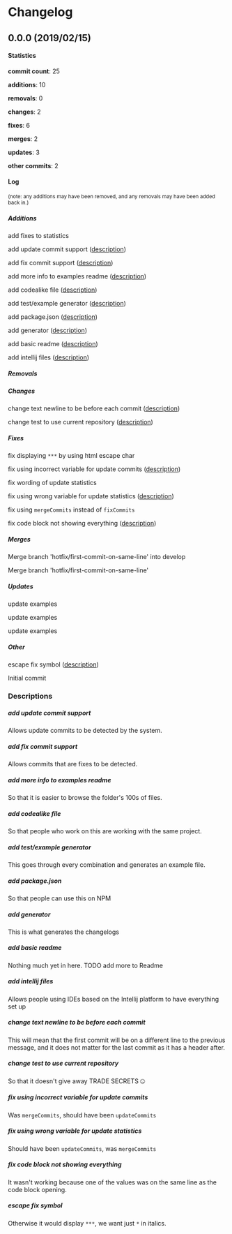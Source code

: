 # Changelog
## 0.0.0 (2019/02/15)
#### Statistics
**commit count**: 25

**additions**: 10

**removals**: 0

**changes**: 2

**fixes**: 6

**merges**: 2

**updates**: 3

**other commits**: 2

#### Log
<small>(note: any additions may have been removed, and any removals may have been added back in.)</small>
##### Additions

 add fixes to statistics

 add update commit support ([description](#add-update-commit-support-30))

 add fix commit support ([description](#add-fix-commit-support-30))

 add more info to examples readme ([description](#add-more-info-to-examples-readme-30))

 add codealike file ([description](#add-codealike-file-30))

 add test/example generator ([description](#add-testexample-generator-30))

 add package.json ([description](#add-packagejson-30))

 add generator ([description](#add-generator-30))

 add basic readme ([description](#add-basic-readme-30))

 add intellij files ([description](#add-intellij-files-30))
##### Removals

##### Changes

 change text newline to be before each commit ([description](#change-text-newline-to-be-before-each-commit-30))

 change test to use current repository ([description](#change-test-to-use-current-repository-30))
##### Fixes

 fix displaying `***` by using html escape char

 fix using incorrect variable for update commits ([description](#fix-using-incorrect-variable-for-update-commits-30))

 fix wording of update statistics

 fix using wrong variable for update statistics ([description](#fix-using-wrong-variable-for-update-statistics-30))

 fix using `mergeCommits` instead of `fixCommits`

 fix code block not showing everything ([description](#fix-code-block-not-showing-everything-30))
##### Merges

 Merge branch 'hotfix/first-commit-on-same-line' into develop

 Merge branch 'hotfix/first-commit-on-same-line'
##### Updates

 update examples

 update examples

 update examples
##### Other

 escape fix symbol ([description](#escape-fix-symbol-30))

 Initial commit
### Descriptions
##### add update commit support
Allows update commits to be detected by the system.
##### add fix commit support
Allows commits that are fixes to be detected.
##### add more info to examples readme
So that it is easier to browse the folder's 100s of files.
##### add codealike file
So that people who work on this are working with the same project.
##### add test/example generator
This goes through every combination and generates an example file.
##### add package.json
So that people can use this on NPM
##### add generator
This is what generates the changelogs
##### add basic readme
Nothing much yet in here. TODO add more to Readme
##### add intellij files
Allows people using IDEs based on the Intellij platform to have everything set up
##### change text newline to be before each commit
This will mean that the first commit will be on a different line to the previous message, and it does not matter for the last commit as it has a header after.
##### change test to use current repository
So that it doesn't give away TRADE SECRETS 🤐
##### fix using incorrect variable for update commits
Was `mergeCommits`, should have been `updateCommits`
##### fix using wrong variable for update statistics
Should have been `updateCommits`, was `mergeCommits`
##### fix code block not showing everything
It wasn't working because one of the values was on the same line as the code block opening.
##### escape fix symbol
Otherwise it would display `***`, we want just `*` in italics.
